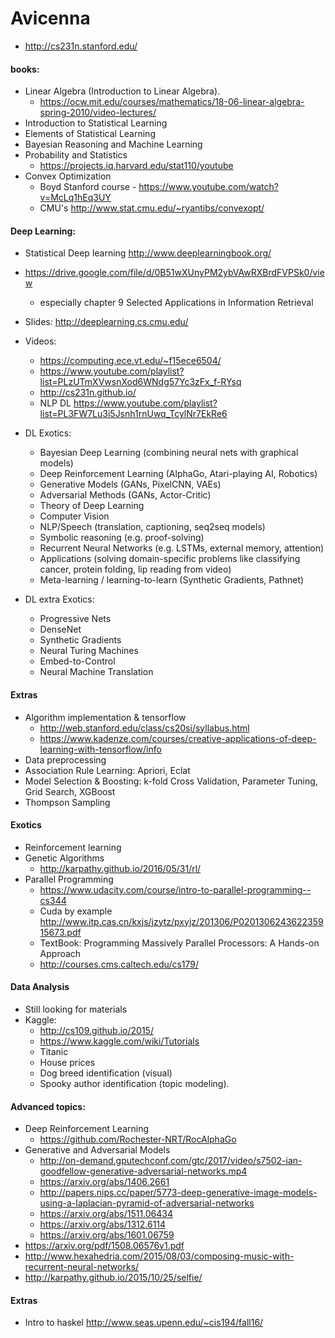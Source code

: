 # Avicenna

- http://cs231n.stanford.edu/

#### books:

- Linear Algebra (Introduction to Linear Algebra).
    - https://ocw.mit.edu/courses/mathematics/18-06-linear-algebra-spring-2010/video-lectures/
- Introduction to Statistical Learning
- Elements of Statistical Learning
- Bayesian Reasoning and Machine Learning
- Probability and Statistics
    - https://projects.iq.harvard.edu/stat110/youtube
- Convex Optimization
    - Boyd Stanford course - https://www.youtube.com/watch?v=McLq1hEq3UY
    - CMU's http://www.stat.cmu.edu/~ryantibs/convexopt/
    
#### Deep Learning:

- Statistical Deep learning http://www.deeplearningbook.org/
- https://drive.google.com/file/d/0B51wXUnyPM2ybVAwRXBrdFVPSk0/view
    - especially chapter 9 Selected Applications in Information Retrieval
- Slides: http://deeplearning.cs.cmu.edu/
- Videos:
    - https://computing.ece.vt.edu/~f15ece6504/
    - https://www.youtube.com/playlist?list=PLzUTmXVwsnXod6WNdg57Yc3zFx_f-RYsq
    - http://cs231n.github.io/
    - NLP DL https://www.youtube.com/playlist?list=PL3FW7Lu3i5Jsnh1rnUwq_TcylNr7EkRe6
- DL Exotics:
    - Bayesian Deep Learning (combining neural nets with graphical models)
    - Deep Reinforcement Learning (AlphaGo, Atari-playing AI, Robotics)
    - Generative Models (GANs, PixelCNN, VAEs)
    - Adversarial Methods (GANs, Actor-Critic)
    - Theory of Deep Learning
    - Computer Vision
    - NLP/Speech (translation, captioning, seq2seq models)
    - Symbolic reasoning (e.g. proof-solving)
    - Recurrent Neural Networks (e.g. LSTMs, external memory, attention)
    - Applications (solving domain-specific problems like classifying cancer, protein folding, lip reading from video)
    - Meta-learning / learning-to-learn (Synthetic Gradients, Pathnet)
    
- DL extra Exotics:
    - Progressive Nets
    - DenseNet
    - Synthetic Gradients
    - Neural Turing Machines
    - Embed-to-Control
    - Neural Machine Translation

#### Extras

- Algorithm implementation & tensorflow
    - http://web.stanford.edu/class/cs20si/syllabus.html 
    - https://www.kadenze.com/courses/creative-applications-of-deep-learning-with-tensorflow/info
- Data preprocessing
- Association Rule Learning: Apriori, Eclat
- Model Selection & Boosting: k-fold Cross Validation, Parameter Tuning, Grid Search, XGBoost
- Thompson Sampling

#### Exotics
- Reinforcement learning
- Genetic Algorithms
    - http://karpathy.github.io/2016/05/31/rl/
- Parallel Programming 
    - https://www.udacity.com/course/intro-to-parallel-programming--cs344
    - Cuda by example http://www.itp.cas.cn/kxjs/jzytz/pxyjz/201306/P020130624362235915673.pdf
    - TextBook: Programming Massively Parallel Processors: A Hands-on Approach 
    - http://courses.cms.caltech.edu/cs179/


#### Data Analysis
- Still looking for materials
- Kaggle:
    - http://cs109.github.io/2015/
    - https://www.kaggle.com/wiki/Tutorials
    - Titanic
    - House prices
    - Dog breed identification (visual)
    - Spooky author identification (topic modeling).


#### Advanced topics:

- Deep Reinforcement Learning
    - https://github.com/Rochester-NRT/RocAlphaGo
- Generative and Adversarial Models
    - http://on-demand.gputechconf.com/gtc/2017/video/s7502-ian-goodfellow-generative-adversarial-networks.mp4
    - https://arxiv.org/abs/1406.2661
    - http://papers.nips.cc/paper/5773-deep-generative-image-models-using-a-laplacian-pyramid-of-adversarial-networks
    - https://arxiv.org/abs/1511.06434
    - https://arxiv.org/abs/1312.6114
    - https://arxiv.org/abs/1601.06759
- https://arxiv.org/pdf/1508.06576v1.pdf
- http://www.hexahedria.com/2015/08/03/composing-music-with-recurrent-neural-networks/
- http://karpathy.github.io/2015/10/25/selfie/


#### Extras
- Intro to haskel http://www.seas.upenn.edu/~cis194/fall16/
